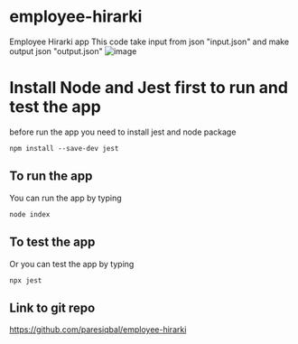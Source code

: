 # employee-hirarki
Employee Hirarki app
This code take input from json "input.json" and make output json "output.json"
![image](https://github.com/paresiqbal/employee-hirarki/assets/73816062/39e1a026-9bf9-453e-990b-f3c75e9da67b)


# Install Node and Jest first to run and test the app
before run the app you need to install jest and node package
```
npm install --save-dev jest
```

## To run the app
You can run the app by typing
```
node index
```

## To test the app
Or you can test the app by typing
```
npx jest
```

## Link to git repo
https://github.com/paresiqbal/employee-hirarki
